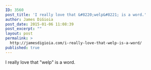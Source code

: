 ```yaml
---
ID: 3560
post_title: 'I really love that &#8220;welp&#8221; is a word.'
author: James DiGioia
post_date: 2015-01-06 11:08:39
post_excerpt: ""
layout: post
permalink: >
  http://jamesdigioia.com/i-really-love-that-welp-is-a-word/
published: true
---
```

I really love that "welp" is a word.